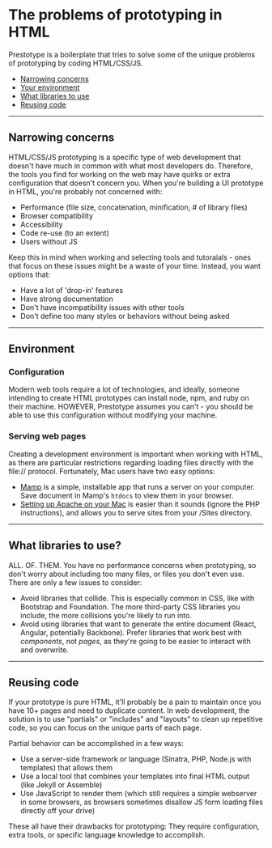 # The problems of prototyping in HTML

Prestotype is a boilerplate that tries to solve some of the unique problems of prototyping by coding HTML/CSS/JS.

- [Narrowing concerns](#narrowing-concerns)
- [Your environment](#environment)
- [What libraries to use](#what-libraries-to-use)
- [Reusing code](#reusing-code)

<hr>

## Narrowing concerns

HTML/CSS/JS prototyping is a specific type of web development that doesn't have much in common with what most developers do. Therefore, the tools you find for working on the web may have quirks or extra configuration that doesn't concern you. When you're building a UI prototype in HTML, you're probably not concerned with:

* Performance (file size, concatenation, minification, # of library files)
* Browser compatibility
* Accessibility
* Code re-use (to an extent)
* Users without JS

Keep this in mind when working and selecting tools and tutoraials - ones that focus on these issues might be a waste of your time. Instead, you want options that:

* Have a lot of 'drop-in' features
* Have strong documentation
* Don't have incompatibility issues with other tools
* Don't define too many styles or behaviors without being asked

<hr>

## Environment

### Configuration

Modern web tools require a lot of technologies, and ideally, someone intending to create HTML prototypes can install node, npm, and ruby on their machine. HOWEVER, Prestotype assumes you can't - you should be able to use this configuration without modifying your machine.

### Serving web pages

Creating a development environment is important when working with HTML, as there are particular restrictions regarding loading files directly with the file:// protocol. Fortunately, Mac users have two easy options:

* [Mamp](http://www.mamp.info/en/) is a simple, installable app that runs a server on your computer. Save document in Mamp's `htdocs` to view them in your browser.
* [Setting up Apache on your Mac](http://ole.michelsen.dk/blog/setup-local-web-server-apache-php-macos-x-mavericks/) is easier than it sounds (ignore the PHP instructions), and allows you to serve sites from your /Sites directory.

<hr>

## What libraries to use?

ALL. OF. THEM. You have no performance concerns when prototyping, so don't worry about including too many files, or files you don't even use. There are only a few issues to consider:

* Avoid libraries that collide. This is especially common in CSS, like with Bootstrap and Foundation. The more third-party CSS libraries you include, the more collisions you're likely to run into.
* Avoid using libraries that want to generate the entire document (React, Angular, potentially Backbone). Prefer libraries that work best with _components_, not _pages_, as they're going to be easier to interact with and overwrite.

<hr>

## Reusing code

If your prototype is pure HTML, it'll probably be a pain to maintain once you have 10+ pages and need to duplicate content. In web development, the solution is to use "partials" or "includes" and "layouts" to clean up repetitive code, so you can focus on the unique parts of each page.

Partial behavior can be accomplished in a few ways:

* Use a server-side framework or language (Sinatra, PHP, Node.js with templates) that allows them
* Use a local tool that combines your templates into final HTML output (like Jekyll or Assemble)
* Use JavaScript to render them (which still requires a simple webserver in some browsers, as browsers sometimes disallow JS form loading files directly off your drive)

These all have their drawbacks for prototyping: They require configuration, extra tools, or specific language knowledge to accomplish.
